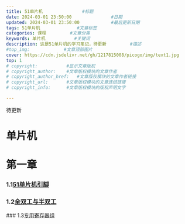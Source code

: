 ```yaml
---
title: 51单片机               #标题
date: 2024-03-01 23:50:00               #日期
updated: 2024-03-01 23:50:00            #最后更新日期
tags: 51单片机              #文章标签
categories: 课程         #文章分类
keywords: 单片机           #关键词
description: 这是51单片机的学习笔记，待更新         #描述
#top_img:             #文章顶部图片
cover: https://cdn.jsdelivr.net/gh/1217815008/picogo/img/text1.jpg              #文章缩略图(如果没有设置top_img,文章页顶部将显示缩略图，可设为false/图片地址/留空)
top: 1
# copyright:           #显示文章版权
# copyright_author:    #文章版权模块的文章作者
# copyright_author_href:   #文章版权模块的文章作者链接
# copyright_url:       #文章版权模块的文章连结链接
# copyright_info:      #文章版权模块的版权声明文字

---
```



待更新

# 单片机

# 第一章

### 1.1[51单片机引脚](https://wjxblog.netlify.app/2024/03/01/%E5%8D%95%E7%89%87%E6%9C%BA/51%E5%8D%95%E7%89%87%E6%9C%BA%E5%BC%95%E8%84%9A/)

### 1.2[全双工与半双工](https://wjxblog.netlify.app/2024/03/01/%E5%8D%95%E7%89%87%E6%9C%BA/%E5%85%A8%E5%8F%8C%E5%B7%A5%E5%92%8C%E5%8D%8A%E5%8F%8C%E5%B7%A5/)


 ‍### 1.3[专用寄存器组]()
